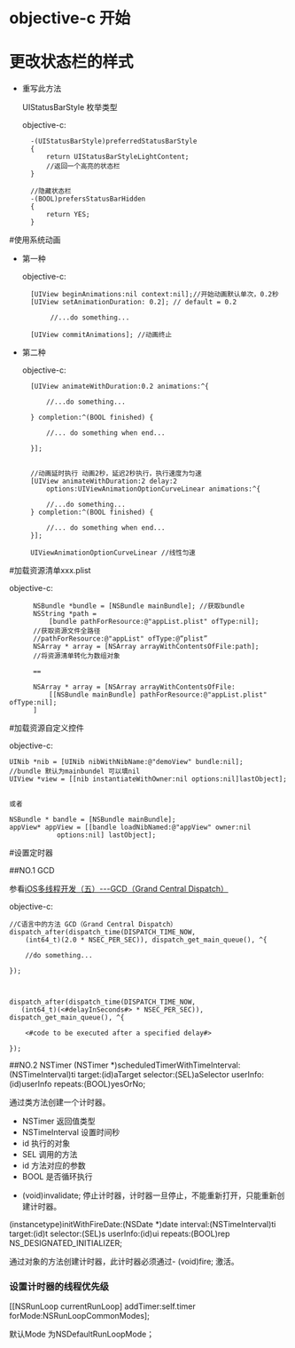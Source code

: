 # objective-c 开始

<!-- create time: 2014-09-25 23:19:38  -->

# 更改状态栏的样式
* 重写此方法

    UIStatusBarStyle 枚举类型

    objective-c:

        -(UIStatusBarStyle)preferredStatusBarStyle
        {
            return UIStatusBarStyleLightContent;
            //返回一个高亮的状态栏
        }
    
        //隐藏状态栏
        -(BOOL)prefersStatusBarHidden
        {
            return YES;
        }
 
    
#使用系统动画
* 第一种

   objective-c:
    
        [UIView beginAnimations:nil context:nil];//开始动画默认单次，0.2秒
        [UIView setAnimationDuration: 0.2]; // default = 0.2
                  
             //...do something...
  
        [UIView commitAnimations]; //动画终止
    
* 第二种

    objective-c:
    
        [UIView animateWithDuration:0.2 animations:^{
        
            //...do something...
            
        } completion:^(BOOL finished) {
        
            //... do something when end...
            
        }];
        
        
        //动画延时执行 动画2秒，延迟2秒执行，执行速度为匀速
        [UIView animateWithDuration:2 delay:2     
            options:UIViewAnimationOptionCurveLinear animations:^{
            
            //...do something...
        } completion:^(BOOL finished) {
            
            //... do something when end...
        }];
        
        UIViewAnimationOptionCurveLinear //线性匀速
        
        
        
#加载资源清单xxx.plist

   objective-c:
   
          NSBundle *bundle = [NSBundle mainBundle]; //获取bundle
          NSString *path = 
              [bundle pathForResource:@"appList.plist" ofType:nil];
          //获取资源文件全路径 
          //pathForResource:@"appList" ofType:@“plist”   
          NSArray * array = [NSArray arrayWithContentsOfFile:path];
          //将资源清单转化为数组对象   
          
          ==
          
          NSArray * array = [NSArray arrayWithContentsOfFile:
              [[NSBundle mainBundle] pathForResource:@"appList.plist" ofType:nil];
          ]   
          
          
           
#加载资源自定义控件

   objective-c:  
   
    UINib *nib = [UINib nibWithNibName:@"demoView" bundle:nil];
    //bundle 默认为mainbundel 可以填nil
    UIView *view = [[nib instantiateWithOwner:nil options:nil]lastObject];
    
    
    或者
    
    NSBundle * bandle = [NSBundle mainBundle];
    appView* appView = [[bandle loadNibNamed:@"appView" owner:nil 
                options:nil] lastObject];
      
          
          
#设置定时器

##NO.1 GCD

参看[iOS多线程开发（五）---GCD（Grand Central Dispatch）](http://blog.chinaunix.net/uid-24862988-id-3420245.html)

objective-c:


    //C语言中的方法 GCD（Grand Central Dispatch）
    dispatch_after(dispatch_time(DISPATCH_TIME_NOW, 
        (int64_t)(2.0 * NSEC_PER_SEC)), dispatch_get_main_queue(), ^{
    
        //do something...
        
    });
    
    
    
    dispatch_after(dispatch_time(DISPATCH_TIME_NOW, 
       (int64_t)(<#delayInSeconds#> * NSEC_PER_SEC)), dispatch_get_main_queue(), ^{
       
        <#code to be executed after a specified delay#>
        
    });

##NO.2 NSTimer
(NSTimer *)scheduledTimerWithTimeInterval:(NSTimeInterval)ti target:(id)aTarget selector:(SEL)aSelector userInfo:(id)userInfo repeats:(BOOL)yesOrNo;

通过类方法创建一个计时器。

* NSTimer 返回值类型
* NSTimeInterval 设置时间秒
* id 执行的对象
* SEL 调用的方法
* id 方法对应的参数
* BOOL 是否循环执行

- (void)invalidate;  停止计时器，计时器一旦停止，不能重新打开，只能重新创建计时器。

(instancetype)initWithFireDate:(NSDate *)date interval:(NSTimeInterval)ti target:(id)t selector:(SEL)s userInfo:(id)ui repeats:(BOOL)rep NS_DESIGNATED_INITIALIZER;

通过对象的方法创建计时器，此计时器必须通过- (void)fire; 激活。

### 设置计时器的线程优先级

[[NSRunLoop currentRunLoop] addTimer:self.timer forMode:NSRunLoopCommonModes];

默认Mode 为NSDefaultRunLoopMode；

